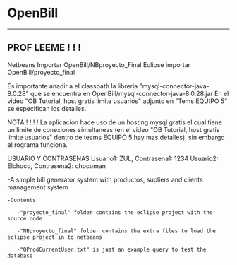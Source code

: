 # OpenBill
--------------------------------------------------------------
PROF LEEME ! ! ! 
--------------------------------------------------------------
Netbeans
Importar OpenBill/NBproyecto_Final
Eclipse
importar OpenBill/proyecto_final

Es importante anadir a el classpath la libreria "mysql-connector-java-8.0.28" 
que se encuentra en OpenBill/mysql-connector-java-8.0.28.jar
En el video "OB Tutorial, host gratis limite usuarios" adjunto 
en "Tems EQUIPO 5" se especifican los detalles.

NOTA ! ! ! !
La aplicacion hace uso de un hosting mysql gratis el cual tiene 
un limite de conexiones simultaneas (en el video "OB Tutorial, 
host gratis limite usuarios" dentro de teams EQUIPO 5 hay mas detalles), 
sin embargo el rograma funciona.

USUARIO Y CONTRASENAS
Usuario1: ZUL, Contrasena1: 1234
Usuario2: Elchoco, Contrasena2: chocoman


 -A simple bill generator system with productos, supliers and clients management system

    -Contents

       -"proyecto_final" folder contains the eclipse project with the source code

       -"NBproyecto_final" folder contains the extra files to load the eclipse project in to netbeans

       -"QProdCurrentUser.txt" is just an example query to test the database
